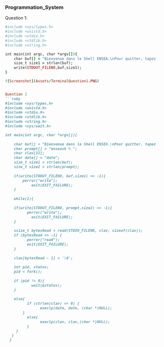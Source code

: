### Programmation_System ###

Question 1:
```ruby
#include <sys/types.h>
#include <unistd.h>
#include <stdio.h>
#include <stdlib.h>
#include <string.h>

int main(int argc, char *argv[]){
	char buf[] = "Bienvenue dans le Shell ENSEA.\nPour quitter, tapez 'exit'.\n";
	size_t size1 = strlen(buf);
	write(STDOUT_FILENO,buf,size1);
}

![Screenshot](Assets/TerminalQuestion1.PNG)


Question 2
```ruby
#include <sys/types.h>
#include <unistd.h>
#include <stdio.h>
#include <stdlib.h>
#include <string.h>
#include <sys/wait.h>

int main(int argc, char *argv[]){
	
	char buf[] = "Bienvenue dans le Shell ENSEA.\nPour quitter, tapez 'exit'.\n";
	char prompt[] = "enseash % ";
	char clav[32];
	char date[] = "date";
	size_t size1 = strlen(buf);
	size_t size2 = strlen(prompt);
	
	if(write(STDOUT_FILENO, buf,size1) == -1){
        perror("write");
		    exit(EXIT_FAILURE);
	}
	
	while(1){
		
  	if(write(STDOUT_FILENO, prompt,size2) == -1){
          perror("write");
  		    exit(EXIT_FAILURE);
  	}
  	
  	ssize_t bytesRead = read(STDIN_FILENO, clav, sizeof(clav));
    if (bytesRead == -1) {
          perror("read");
          exit(EXIT_FAILURE);
    }
  
    clav[bytesRead - 1] = '\0';
  	
    int pid, status;
  	pid = fork();
  	
  	if (pid != 0){
  		    wait(&status);
  	}
  	
  	else{
  		  if (strlen(clav) == 0) {
                execlp(date, date, (char *)NULL);
        }
  		  else{
                execlp(clav, clav,(char *)NULL);
  		  }
  	 }
   }
  }
